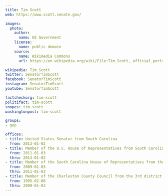 ```yaml
---
title: Tim Scott
web: https://www.scott.senate.gov/

images:
  photo:
    author:
      name: US Government
    license:
      name: public domain
    source:
      name: Wikimedia Commons
      url: https://en.wikipedia.org/wiki/File:Tim_Scott,_official_portrait,_113th_Congress.jpg

wikipedia: Tim_Scott
twitter: SenatorTimScott
facebook: SenatorTimScott
instagram: SenatorTimScott
youtube: SenatorTimScott

factcheckorg: tim-scott
politifact: tim-scott
snopes: tim-scott
washingtonpost: tim-scott

groups:
- gop

offices:
- title: United States Senator from South Carolina
  from: 2013-01-02
- title: Member of the U.S. House of Representatives from South Carolina's 1st district
  from: 2011-01-03
  thru: 2013-01-02
- title: Member of the South Carolina House of Representatives from the 117th district
  from: 2009-01-03
  thru: 2011-01-03
- title: Member of the Charleston County Council from the 3rd district
  from: 1995-02-08
  thru: 2009-01-03
---
```

